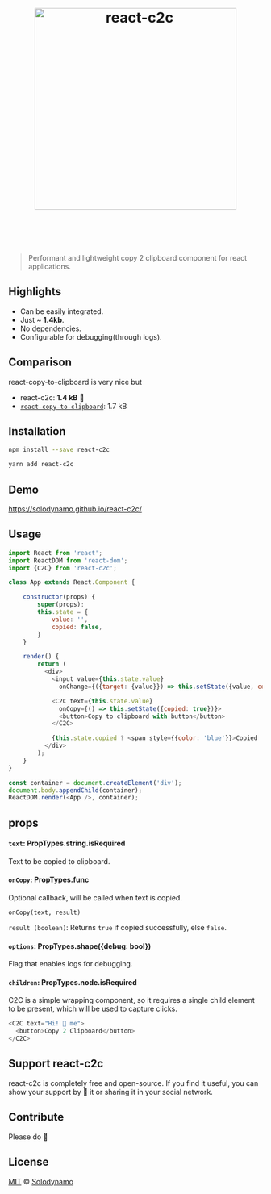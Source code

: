 <h1 align="center">
    <br>
    <img width="400" src="https://github.com/solodynamo/react-c2c/blob/master/media/logo.png" alt="react-c2c">
    <br>
    <br>
    <br>
</h1>

> Performant and lightweight copy 2 clipboard component for react applications.

## Highlights

- Can be easily integrated.
- Just ~ **1.4kb**.
- No dependencies.
- Configurable for debugging(through logs).

## Comparison
react-copy-to-clipboard is very nice but
- react-c2c: **1.4 kB** 🎉
- [`react-copy-to-clipboard`](https://www.npmjs.com/package/react-copy-to-clipboard): 1.7 kB

## Installation

```sh
npm install --save react-c2c
```
```sh
yarn add react-c2c
```

## Demo
https://solodynamo.github.io/react-c2c/

## Usage
```js
import React from 'react';
import ReactDOM from 'react-dom';
import {C2C} from 'react-c2c';

class App extends React.Component {

    constructor(props) {
        super(props);
        this.state = {
            value: '',
            copied: false,
        }
    }

    render() {
        return (
          <div>
            <input value={this.state.value}
              onChange={({target: {value}}) => this.setState({value, copied: false})} />

            <C2C text={this.state.value}
              onCopy={() => this.setState({copied: true})}>
              <button>Copy to clipboard with button</button>
            </C2C>

            {this.state.copied ? <span style={{color: 'blue'}}>Copied !</span> : null}
          </div>
        );
    }
}

const container = document.createElement('div');
document.body.appendChild(container);
ReactDOM.render(<App />, container);
```
## props


#### `text`: PropTypes.string.isRequired

Text to be copied to clipboard.


#### `onCopy`: PropTypes.func

Optional callback, will be called when text is copied.

```
onCopy(text, result)
```
`result (boolean)`: Returns `true` if copied successfully, else `false`.


#### `options`: PropTypes.shape({debug: bool})

Flag that enables logs for debugging.

#### `children`: PropTypes.node.isRequired

C2C is a simple wrapping component,  so it requires a single child element to be present, which will be used to capture clicks.

```js
<C2C text="Hi! 🌟 me">
  <button>Copy 2 Clipboard</button>
</C2C>
```

## Support react-c2c

react-c2c is completely free and open-source. If you find it useful, you can show your support by 🌟 it or sharing it in your social network.

## Contribute

Please do 🙂

## License

[MIT](LICENSE) © [Solodynamo](solodynamo.github.io)